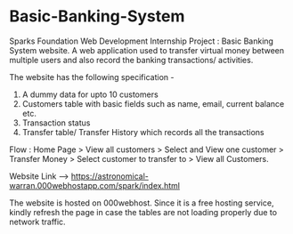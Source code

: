 # Basic-Banking-System
Sparks Foundation Web Development Internship Project : Basic Banking System website. 
A web application used to transfer virtual money between multiple users and also record the banking transactions/ activities.

The website has the following specification -
1. A dummy data for upto 10 customers
2. Customers table with basic fields such as name, email, current balance etc.
3. Transaction status
3. Transfer table/ Transfer History which records all the transactions

Flow : Home Page > View all customers > Select and View one customer > Transfer Money > Select customer to transfer to > View all Customers.

Website Link --> https://astronomical-warran.000webhostapp.com/spark/index.html

The website is hosted on 000webhost. Since it is a free hosting service, kindly refresh the page in case the tables are not loading properly due to network traffic.
